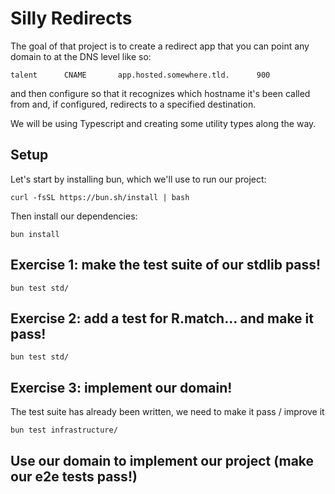 # Silly Redirects

The goal of that project is to create a redirect app that you can point any domain to at the DNS level like so:

```
talent      CNAME       app.hosted.somewhere.tld.      900 
```

and then configure so that it recognizes which hostname it's been called from and, if configured, redirects to a specified destination.

We will be using Typescript and creating some utility types along the way.

## Setup

Let's start by installing bun, which we'll use to run our project: 

```
curl -fsSL https://bun.sh/install | bash
```

Then install our dependencies:

```
bun install
```

## Exercise 1: make the test suite of our stdlib pass!

```
bun test std/
```

## Exercise 2: add a test for R.match... and make it pass!

```
bun test std/
```

## Exercise 3: implement our domain!

The test suite has already been written, we need to make it pass / improve it

```
bun test infrastructure/
```

## Use our domain to implement our project (make our e2e tests pass!)

